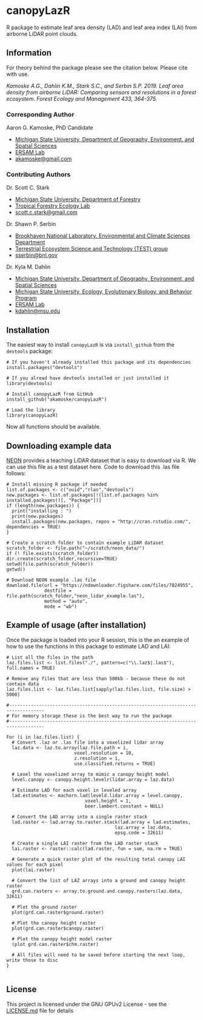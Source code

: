 
# canopyLazR

R package to estimate leaf area density (LAD) and leaf area index (LAI) from airborne LiDAR point clouds.

## Information

For theory behind the package please see the citation below. Please cite with use.   

*Kamoske A.G., Dahlin K.M., Stark S.C., and Serbin S.P. 2019. Leaf area density from airborne LiDAR: Comparing sensors and resolutions in a forest ecosystem. Forest Ecology and Management 433, 364-375.*

### Corresponding Author

Aaron G. Kamoske, PhD Candidate
   
  + [Michigan State University, Department of Geography, Environment, and Spatial Sciences](http://geo.msu.edu/)      
  + [ERSAM Lab](https://www.ersamlab.com/)   
  + akamoske@gmail.com

### Contributing Authors

Dr. Scott C. Stark
   
  + [Michigan State University, Department of Forestry](https://www.canr.msu.edu/for/)      
  + [Tropical Forestry Ecology Lab](https://sites.google.com/site/scottcstarktropicalforest/)   
  + scott.c.stark@gmail.com  
  
Dr. Shawn P. Serbin

  + [Brookhaven National Laboratory, Environmental and Climate Sciences Department](https://www.bnl.gov/envsci/)
  + [Terrestrial Ecosystem Science and Technology (TEST) group](https://www.bnl.gov/testgroup)
  + sserbin@bnl.gov
  
Dr. Kyla M. Dahlin
  + [Michigan State University, Department of Geography, Environment, and Spatial Sciences](http://geo.msu.edu/)
  + [Michigan State University, Ecology, Evolutionary Biology, and Behavior Program](https://eebb.msu.edu/)
  + [ERSAM Lab](https://www.ersamlab.com/)
  + kdahlin@msu.edu
  
## Installation

The easiest way to install `canopyLazR` is via `install_github` from the `devtools` package:

```
# If you haven't already installed this package and its dependencies
install.packages("devtools")

# If you alread have devtools installed or just installed it
library(devtools)

# Install canopyLazR from GitHub
install_github("akamoske/canopyLazR")

# Load the library
library(canopyLazR)
```

Now all functions should be available.

## Downloading example data

[NEON](https://www.neonscience.org/) provides a teaching LiDAR dataset that is easy to download via R. We can use this file as a test dataset here. Code to download this .las file follows:

```
# Install missing R package if needed
list.of.packages <- c("uuid","rlas","devtools")
new.packages <- list.of.packages[!(list.of.packages %in% installed.packages()[, "Package"])]
if (length(new.packages)) {
  print("installing : ")
  print(new.packages)
  install.packages(new.packages, repos = "http://cran.rstudio.com/", dependencies = TRUE)
}

# Create a scratch folder to contain example LiDAR dataset
scratch_folder <- file.path("~/scratch/neon_data/")
if (! file.exists(scratch_folder)) dir.create(scratch_folder,recursive=TRUE)
setwd(file.path(scratch_folder))
getwd()

# Download NEON example .las file
download.file(url = "https://ndownloader.figshare.com/files/7024955",
              destfile = file.path(scratch_folder,"neon_lidar_example.las"),
              method = "auto",
              mode = "wb")

```

## Example of usage (after installation)

Once the package is loaded into your R session, this is the an example of how to use the functions in this package
to estimate LAD and LAI:

```
# List all the files in the path
laz.files.list <- list.files("./", pattern=c("\\.laz$|.las$"), full.names = TRUE)

# Remove any files that are less than 500kb - because these do not contain data
laz.files.list <- laz.files.list[sapply(laz.files.list, file.size) > 5000]

#-----------------------------------------------------------------------------------
# For memory storage these is the best way to run the package
#-----------------------------------------------------------------------------------

For (i in laz.files.list) {
  # Convert .laz or .las file into a voxelized lidar array
  laz.data <- laz.to.array(laz.file.path = i, 
                         voxel.resolution = 10, 
                         z.resolution = 1,
                         use.classified.returns = TRUE)
  
  # Level the voxelized array to mimic a canopy height model
  level.canopy <- canopy.height.levelr(lidar.array = laz.data)
  
  # Estimate LAD for each voxel in leveled array
  lad.estimates <- machorn.lad(leveld.lidar.array = level.canopy, 
                             voxel.height = 1, 
                             beer.lambert.constant = NULL)
  
  # Convert the LAD array into a single raster stack
  lad.raster <- lad.array.to.raster.stack(lad.array = lad.estimates, 
                                        laz.array = laz.data, 
                                        epsg.code = 32611)
  
  # Create a single LAI raster from the LAD raster stack
  lai.raster <- raster::calc(lad.raster, fun = sum, na.rm = TRUE)
  
  # Generate a quick raster plot of the resulting total canopy LAI values for each pixel
  plot(lai.raster)
  
  # Convert the list of LAZ arrays into a ground and canopy height raster
  grd.can.rasters <- array.to.ground.and.canopy.rasters(laz.data, 32611)
  
  # Plot the ground raster
  plot(grd.can.raster$ground.raster)
  
  # Plot the canopy height raster
  plot(grd.can.raster$canopy.raster)
  
  # Plot the canopy height model raster
  (plot grd.can.raster$chm.raster)
  
  # All files will need to be saved before starting the next loop, write those to disc
}


```

## License

This project is licensed under the GNU GPUv2 License - see the [LICENSE.md](LICENSE.md) file for details

